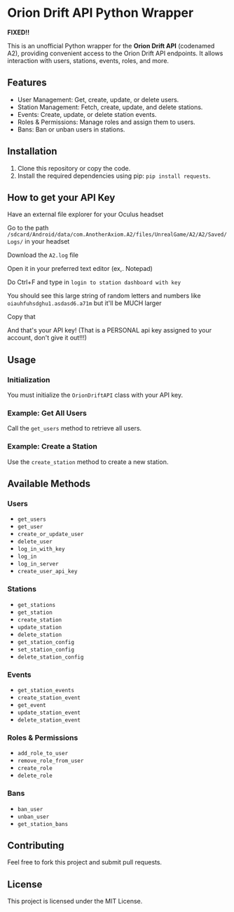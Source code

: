 # Orion Drift API Python Wrapper

**FIXED!!**

This is an unofficial Python wrapper for the **Orion Drift API** (codenamed A2), providing convenient access to the Orion Drift API endpoints. It allows interaction with users, stations, events, roles, and more.

## Features

- User Management: Get, create, update, or delete users.
- Station Management: Fetch, create, update, and delete stations.
- Events: Create, update, or delete station events.
- Roles & Permissions: Manage roles and assign them to users.
- Bans: Ban or unban users in stations.

## Installation

1. Clone this repository or copy the code.
2. Install the required dependencies using pip: `pip install requests`.

## How to get your API Key

Have an external file explorer for your Oculus headset

Go to the path `/sdcard/Android/data/com.AnotherAxiom.A2/files/UnrealGame/A2/A2/Saved/Logs/` in your headset

Download the `A2.log` file

Open it in your preferred text editor (ex,. Notepad)

Do Ctrl+F and type in `login to station dashboard with key`

You should see this large string of random letters and numbers like `oiauhfuhsdghu1.asdasd6.a71m` but it'll be MUCH larger

Copy that

And that's your API key! (That is a PERSONAL api key assigned to your account, don't give it out!!!)

## Usage

### Initialization

You must initialize the `OrionDriftAPI` class with your API key.

### Example: Get All Users

Call the `get_users` method to retrieve all users.

### Example: Create a Station

Use the `create_station` method to create a new station.

## Available Methods

### Users

- `get_users`
- `get_user`
- `create_or_update_user`
- `delete_user`
- `log_in_with_key`
- `log_in`
- `log_in_server`
- `create_user_api_key`

### Stations

- `get_stations`
- `get_station`
- `create_station`
- `update_station`
- `delete_station`
- `get_station_config`
- `set_station_config`
- `delete_station_config`

### Events

- `get_station_events`
- `create_station_event`
- `get_event`
- `update_station_event`
- `delete_station_event`

### Roles & Permissions

- `add_role_to_user`
- `remove_role_from_user`
- `create_role`
- `delete_role`

### Bans

- `ban_user`
- `unban_user`
- `get_station_bans`

## Contributing

Feel free to fork this project and submit pull requests.

## License

This project is licensed under the MIT License.
